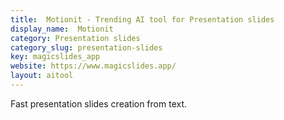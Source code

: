 ```yaml
---
title:  Motionit - Trending AI tool for Presentation slides
display_name:  Motionit
category: Presentation slides
category_slug: presentation-slides
key: magicslides_app
website: https://www.magicslides.app/
layout: aitool
---
```


Fast presentation slides creation from text.
